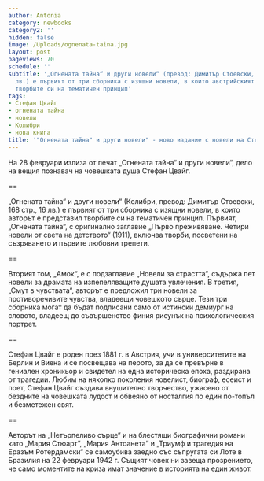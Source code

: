```yaml
---
author: Antonia
category: newbooks
category2: ''
hidden: false
image: /Uploads/ognenata-taina.jpg
layout: post
pageviews: 70
schedule: ''
subtitle: '„Огнената тайна“ и други новели“ (превод: Димитър Стоевски, 168 стр., 16
  лв.) е първият от три сборника с изящни новели, в които австрийският писател е представил
  творбите си на тематичен принцип'
tags:
- Стефан Цвайг
- огнената тайна
- новели
- Колибри
- нова книга
title: '"Огнената тайна" и други новели" - ново издание с новели на Стефан Цвайг '
---
```


На 28 февруари излиза от печат „Огнената тайна“ и други новели“, дело на вещия познавач на човешката душа Стефан Цвайг. 

\==

„Огнената тайна“ и други новели“ (Колибри, превод: Димитър Стоевски, 168 стр., 16 лв.) е първият от три сборника с изящни новели, в които авторът е представил творбите си на тематичен принцип. Първият, „Огнената тайна“, с оригинално заглавие „Първо преживяване. Четири новели от света на детството“ (1911), включва творби, посветени на съзряването и първите любовни трепети. 

\==

Вторият том, „Амок“, е с подзаглавие „Новели за страстта“, съдържа пет новели за драмата на изпепеляващите душата увлечения. В третия, „Смут в чувствата“, авторът е предложил три новели за противоречивите чувства, владеещи човешкото сърце. Тези три сборника могат да бъдат подписани само от истински демиург на словото, владеещ до съвършенство финия рисунък на психологическия портрет.

\==

Стефан Цвайг е роден през 1881 г. в Австрия, учи в университетите на Берлин и Виена и се посвещава на перото, за да се превърне в гениален хроникьор и свидетел на една историческа епоха, раздирана от трагедии. Любим на няколко поколения новелист, биограф, есеист и поет, Стефан Цвайг създава внушително творчество, ужасено от бездните на човешката лудост и обвеяно от носталгия по един по-топъл и безметежен свят. 

\==

Авторът на „Нетърпеливо сърце“ и на блестящи биографични романи като „Мария Стюарт”, „Мария Антоанета” и „Триумф и трагедия на Еразъм Ротердамски“ се самоубива заедно със съпругата си Лоте в Бразилия на 22 февруари 1942 г. Същият човек ни завеща прозрението, че само моментите на криза имат значение в историята на един живот.